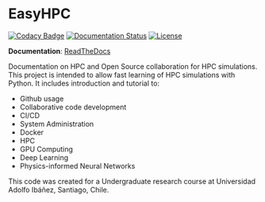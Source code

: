# EasyHPC

[![Codacy Badge](https://app.codacy.com/project/badge/Grade/2cb491b027e44d519e34ffd5116ec902)](https://www.codacy.com/gh/pescap/EasyHPC/dashboard?utm_source=github.com&amp;utm_medium=referral&amp;utm_content=pescap/EasyHPC&amp;utm_campaign=Badge_Grade)
[![Documentation Status](https://readthedocs.org/projects/easyhpc/badge/?version=latest)](https://easyhpc.readthedocs.io/en/latest/?badge=latest)
[![License](https://img.shields.io/github/license/lululxvi/deepxde)](https://github.com/pescap/easyhpc/blob/master/LICENSE)

**Documentation**: [ReadTheDocs](https://easyhpc.readthedocs.io)


Documentation on HPC and Open Source collaboration for HPC simulations. This project is intended to allow fast learning of HPC simulations with Python. 
It includes introduction and tutorial to:

-  Github usage
-  Collaborative code development
-  CI/CD
-  System Administration
-  Docker
-  HPC
-  GPU Computing
-  Deep Learning
-  Physics-informed Neural Networks

This code was created for a Undergraduate research course at Universidad Adolfo Ibáñez, Santiago, Chile.
